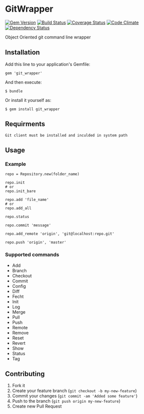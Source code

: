 # GitWrapper

[![Gem Version](https://badge.fury.io/rb/git_wrapper.png)](https://rubygems.org/gems/git_wrapper)
[![Build Status](https://travis-ci.org/gabynaiman/git_wrapper.png?branch=master)](https://travis-ci.org/gabynaiman/git_wrapper)
[![Coverage Status](https://coveralls.io/repos/gabynaiman/git_wrapper/badge.png?branch=master)](https://coveralls.io/r/gabynaiman/git_wrapper?branch=master)
[![Code Climate](https://codeclimate.com/github/gabynaiman/git_wrapper.png)](https://codeclimate.com/github/gabynaiman/git_wrapper)
[![Dependency Status](https://gemnasium.com/gabynaiman/git_wrapper.png)](https://gemnasium.com/gabynaiman/git_wrapper)

Object Oriented git command line wrapper

## Installation

Add this line to your application's Gemfile:

    gem 'git_wrapper'

And then execute:

    $ bundle

Or install it yourself as:

    $ gem install git_wrapper

## Requirments

    Git client must be installed and inculded in system path

## Usage

### Example

    repo = Repository.new(folder_name)

    repo.init
    # or
    repo.init_bare

    repo.add 'file_name'
    # or
    repo.add_all

    repo.status

    repo.commit 'message'

    repo.add_remote 'origin', 'git@localhost:repo.git'

    repo.push 'origin', 'master'

### Supported commands

- Add
- Branch
- Checkout
- Commit
- Config
- Diff
- Fecht
- Init
- Log
- Merge
- Pull
- Push
- Remote
- Remove
- Reset
- Revert
- Show
- Status
- Tag


## Contributing

1. Fork it
2. Create your feature branch (`git checkout -b my-new-feature`)
3. Commit your changes (`git commit -am 'Added some feature'`)
4. Push to the branch (`git push origin my-new-feature`)
5. Create new Pull Request
